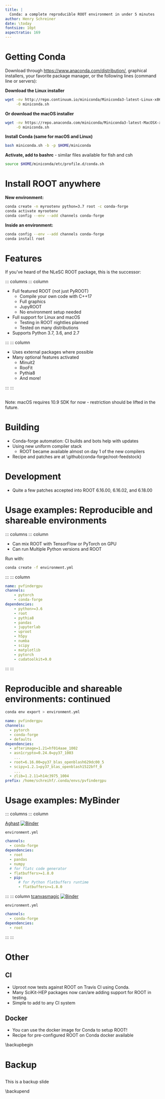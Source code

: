 ```yaml
---
title: |
  Conda: a complete reproducible ROOT environment in under 5 minutes
author: Henry Schreiner
date: \today
fontsize: 10pt
aspectratio: 169
---
```




# Getting Conda

Download through <https://www.anaconda.com/distribution/>, graphical installers, your favorite package manager, or the following lines (command line or servers):

**Download the Linux installer**
```bash
wget -nv http://repo.continuum.io/miniconda/Miniconda3-latest-Linux-x86_64.sh \
     -O miniconda.sh
```

**Or download the macOS installer**
```bash
wget -nv https://repo.anaconda.com/miniconda/Miniconda3-latest-MacOSX-x86_64.sh \
     -O miniconda.sh
```

**Install Conda (same for macOS and Linux)**
```bash
bash miniconda.sh -b -p $HOME/miniconda
```

**Activate, add to bashrc** - similar files available for fish and csh
```bash
source $HOME/miniconda/etc/profile.d/conda.sh
```

# Install ROOT anywhere
**New environment:**

```bash
conda create -n myrootenv python=3.7 root -c conda-forge
conda activate myrootenv
conda config --env --add channels conda-forge
```

**Inside an environment:**

```bash
conda config --env --add channels conda-forge
conda install root
```

# Features

If you've heard of the NLeSC ROOT package, this is the successor:

::: columns
::: column

* Full featured ROOT (not just PyROOT)
    - Compile your own code with C++17
    - Full graphics
    - JupyROOT
    - No environment setup needed
* Full support for Linux and macOS
    - Testing in ROOT nightlies planned
    - Tested on many distributions
* Supports Python 3.7, 3.6, and 2.7

:::
::: column

* Uses external packages where possible
* Many optional features activated
    * Minuit2
    * RooFit
    * Pythia8
    * And more!

:::
:::

##
Note: macOS requires 10.9 SDK for now - restriction should be lifted in the future.

# Building

* Conda-forge automation: CI builds and bots help with updates
* Using new uniform compiler stack
    - ROOT became available almost on day 1 of the new compilers
* Recipe and patches are at \github{conda-forge/root-feedstock}





# Development
* Quite a few patches accepted into ROOT 6.16.00, 6.16.02, and 6.18.00


# Usage examples: Reproducible and shareable environments

::: columns
::: column

* Can mix ROOT with TensorFlow or PyTorch on GPU
* Can run Multiple Python versions and ROOT


Run with:

```bash
conda create -f environment.yml
```

:::
::: column

```yml
name: pvfindergpu
channels:
    - pytorch
    - conda-forge
dependencies:
    - python>=3.6
    - root
    - pythia8
    - pandas
    - jupyterlab
    - uproot
    - h5py
    - numba
    - scipy
    - matplotlib
    - pytorch
    - cudatoolkit=9.0
```

:::
:::

# Reproducible and shareable environments: continued


```bash
conda env export > environment.yml
```

<!--
## Perfect reproduction
The above is probably fine, but if you really want to store the exact packages:
```bash
conda list --explicit > spec-file.txt
```
followed by
```bash
conda create --name myenv --file spec-file.txt
```
will perfectly recreate an environment on the same OS.
:::
::: column
-->

```yml
name: pvfindergpu
channels:
  - pytorch
  - conda-forge
  - defaults
dependencies:
  - afterimage=1.21=hf014aae_1002
  - asn1crypto=0.24.0=py37_1003
    ...
  - root=6.16.00=py37_blas_openblash629dc00_5
  - scipy=1.2.1=py37_blas_openblash1522bff_0
    ...
  - zlib=1.2.11=h14c3975_1004
prefix: /home/schreihf/.conda/envs/pvfindergpu
```

# Usage examples: MyBinder

::: columns
::: column


[Aghast](https://github.com/diana-hep/aghast) [![Binder](https://mybinder.org/badge_logo.svg)](https://mybinder.org/v2/gh/diana-hep/aghast/binder-3?filepath=binder%2Fexamples.ipynb)

```
environment.yml
```

```yml
channels:
  - conda-forge
dependencies:
  - root
  - pandas
  - numpy
  # for flatc code generator
  - flatbuffers>=1.8.0
  - pip:
      # for Python flatbuffers runtime
      - flatbuffers>=1.8.0
```

:::
::: column
[tcanvasmagic](https://github.com/olantwin/tcanvasmagic) [![Binder](https://mybinder.org/badge_logo.svg)](https://mybinder.org/v2/gh/olantwin/tcanvasmagic/master?filepath=demo.ipynb)

```
environment.yml
```

```yml
channels:
  - conda-forge
dependencies:
  - root
```

:::
:::

# Other

## CI

* Uproot now tests against ROOT on Travis CI using Conda.
* Many SciKit-HEP packages now can/are adding support for ROOT in testing.
* Simple to add to any CI system

## Docker

* You can use the docker image for Conda to setup ROOT!
* Recipe for pre-configured ROOT on Conda docker available


\backupbegin

# Backup 

## 
This is a backup slide

\backupend
